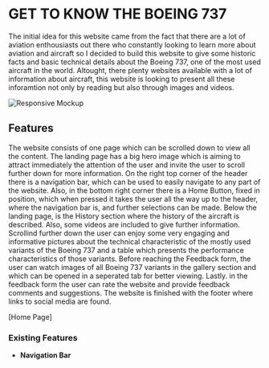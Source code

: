 # GET TO KNOW THE BOEING 737

The initial idea for this website came from the fact that there are a lot of aviation enthousiasts out there who constantly looking to learn more about aviation and aircraft so I decided to build this website to give some historic facts and basic technical details about the Boeing 737, one of the most used aircraft in the world. Altought, there plenty websites available with a lot of information about aircraft, this website is looking to present all these inforamtion not only by reading but also through images and videos.  

![Responsive Mockup](https://parides55-get-to-know-th-66hi6se9tk.us2.codeanyapp.com/files/download/?id=318bb996-601e-4e62-9fa4-e30ec6829fa1)

## Features 

The website consists of one page which can be scrolled down to view all the content. The landing page has a big hero image which is aiming to attract immediately the attention of the user and invite the user to scroll further down for more information. On the right top corner of the header there is a navigation bar, which can be used to easily navigate to any part of the website. Also, in the bottom right corner there is a Home Button, fixed in position, which when pressed it takes the user all the way up to the header, where the navigation bar is, and further selections can be made. Below the landing page, is the History section where the history of the aircraft is described. Also, some videos are included to give further information. Scrollind further down the user can enjoy some very engaging and informative pictures about the technical characteristic of the mostly used variants of the Boeing 737 and a table which presents the performance characteristics of those variants. Before reaching the Feedback form, the user can watch images of all Boeing 737 variants in the gallery section and which can be opened in a seperated tab for better viewing. Lastly. in the feedback form the user can rate the website and provide feedback comments and suggestions. The website is finished with the footer where links to social media are found. 

[Home Page]  

### Existing Features

- __Navigation Bar__